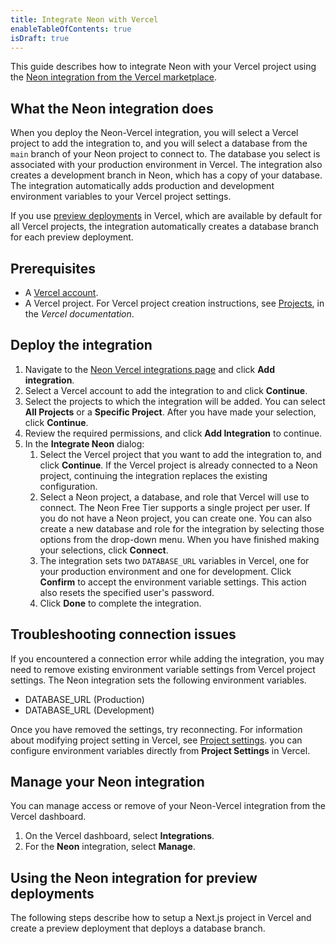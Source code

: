 ```yaml
---
title: Integrate Neon with Vercel
enableTableOfContents: true
isDraft: true
---
```


This guide describes how to integrate Neon with your Vercel project using the [Neon integration from the Vercel marketplace](https://vercel.com/integrations).

## What the Neon integration does

When you deploy the Neon-Vercel integration, you will select a Vercel project to add the integration to, and you will select a database from the `main` branch of your Neon project to connect to. The database you select is associated with your production environment in Vercel. The integration also creates a development branch in Neon, which has a copy of your database. The integration automatically adds production and development environment variables to your Vercel project settings.

If you use [preview deployments](https://vercel.com/docs/concepts/deployments/preview-deployments) in Vercel, which are available by default for all Vercel projects, the integration automatically creates a database branch for each preview deployment.

## Prerequisites

- A [Vercel account](https://vercel.com).
- A Vercel project. For Vercel project creation instructions, see [Projects](https://vercel.com/docs/concepts/projects/overview), in the _Vercel documentation_.

## Deploy the integration

1. Navigate to the [Neon Vercel integrations page](https://vercel.com/integrations/neon) and click **Add integration**.
1. Select a Vercel account to add the integration to and click **Continue**.
1. Select the projects to which the integration will be added. You can select **All Projects** or a **Specific Project**. After you have made your selection, click **Continue**.
1. Review the required permissions, and click **Add Integration** to continue.
1. In the **Integrate Neon** dialog:
    1. Select the Vercel project that you want to add the integration to, and click **Continue**. If the Vercel project is already connected to a Neon project, continuing the integration replaces the existing configuration.
    1. Select a Neon project, a database, and role that Vercel will use to connect. The Neon Free Tier supports a single project per user. If you do not have a Neon project, you can create one. You can also create a new database and role for the integration by selecting those options from the drop-down menu. When you have finished making your selections, click **Connect**.
    1. The integration sets two `DATABASE_URL` variables in Vercel, one for your production environment and one for development. Click **Confirm** to accept the environment variable settings. This action also resets the specified user's password.
    1. Click **Done** to complete the integration.

## Troubleshooting connection issues

If you encountered a connection error while adding the integration, you may need to remove existing environment variable settings from Vercel project settings. The Neon integration sets the following environment variables.  

- DATABASE_URL (Production)
- DATABASE_URL (Development)

Once you have removed the settings, try reconnecting. For information about modifying project setting in Vercel, see [Project settings](https://vercel.com/docs/concepts/projects/overview#project-settings). you can configure environment variables directly from **Project Settings** in Vercel.

## Manage your Neon integration

You can manage access or remove of your Neon-Vercel integration from the Vercel dashboard.

1. On the Vercel dashboard, select **Integrations**.
1. For the **Neon** integration, select **Manage**.

## Using the Neon integration for preview deployments

The following steps describe how to setup a Next.js project in Vercel and create a preview deployment that deploys a database branch.
